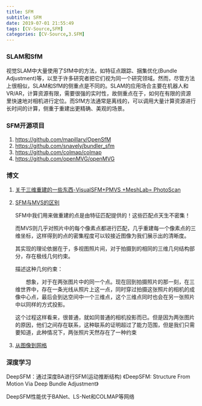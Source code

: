 ```yaml
---
title: SFM
subtitle: SFM
date: 2019-07-01 21:55:49
tags: [CV-Source,SFM]
categories: [CV-Source,3.SFM]
---
```


<!--more-->

### SLAM和SfM

视觉SLAM中大量使用了SfM中的方法，如特征点跟踪、捆集优化(Bundle Adjustment)等，以至于许多研究者把它们视为同一个研究领域。然而，尽管方法上很相似，SLAM和SfM的侧重点是不同的。SLAM的应用场合主要在机器人和VR/AR，计算资源有限，需要很强的实时性，故侧重点在于，如何在有限的资源里快速地对相机进行定位。而SfM方法通常是离线的，可以调用大量计算资源进行长时间的计算，侧重于重建出更精确、美观的场景。

### SFM开源项目

1. https://github.com/mapillary/OpenSfM
2. https://github.com/snavely/bundler_sfm
3. https://github.com/colmap/colmap
4. https://github.com/openMVG/openMVG

### 博文

1. [关于三维重建的一些东西-VisualSFM+PMVS +MeshLab= PhotoScan](https://blog.csdn.net/baidu_31981559/article/details/65634814)

   

2. [SFM与MVS的区别](https://blog.csdn.net/Crystal_YS/article/details/88724985)

   SFM中我们用来做重建的点是由特征匹配提供的！这些匹配点天生不密集！

   而MVS则几乎对照片中的每个像素点都进行匹配，几乎重建每一个像素点的三维坐标，这样得到的点的密集程度可以较接近图像为我们展示出的清晰度。

   其实现的理论依据在于，多视图照片间，对于拍摄到的相同的三维几何结构部分，存在极线几何约束。

   描述这种几何约束：

   　　想象，对于在两张图片中的同一个点。现在回到拍摄照片的那一刻，在三维世界中，存在一条光线从照片上这一点，同时穿过拍摄这张照片的相机的成像中心点，最后会到达空间中一个三维点，这个三维点同时也会在另一张照片中以同样的方式投影。

   这个过程这样看来，很普通，就如同普通的相机投影而已。但是因为两张图片的原因，他们之间存在联系，这种联系的证明超过了能力范围，但是我们只需要知道，此种情况下，两张照片天然存在了一种约束

3. [从图像到网格](http://planckscale.info/tag/poisson表面重建/)

### 深度学习

DeepSFM：通过深度BA进行SFM(运动推断结构) 《DeepSFM: Structure From Motion Via Deep Bundle Adjustment》

DeepSFM性能优于BANet、LS-Net和COLMAP等网络